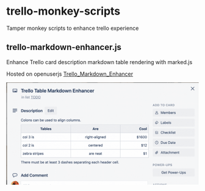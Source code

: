 # trello-monkey-scripts
Tamper monkey scripts to enhance trello experience

## trello-markdown-enhancer.js

Enhance Trello card description markdown table rendering with marked.js

Hosted on openuserjs [Trello_Markdown_Enhancer](https://openuserjs.org/scripts/hikerpig/Trello_Markdown_Enhancer)

![Trello Markdown Enhancer](https://raw.githubusercontent.com/hikerpig/trello-monkey-scripts/master/screenshots/trello-markdown-enhancer.gif)
